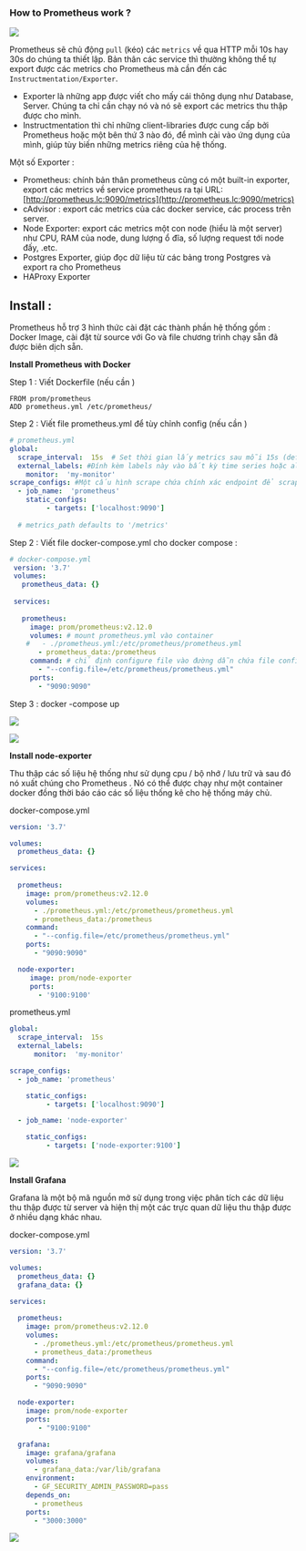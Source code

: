﻿
### How to Prometheus work ?

![ ](https://images.viblo.asia/87ba2c92-9be1-436f-816e-f3be586e4c6a.png)

Prometheus sẽ chủ động  `pull`  (kéo) các  `metrics`  về qua HTTP mỗi 10s hay 30s do chúng ta thiết lập. Bản thân các service thì thường không thể tự export được các metrics cho Prometheus mà cần đến các  `Instructmentation/Exporter`.  

-   Exporter là những app được viết cho mấy cái thông dụng như Database, Server. Chúng ta chỉ cần chạy nó và nó sẽ export các metrics thu thập được cho mình.
-   Instructmentation thì chỉ những client-libraries được cung cấp bởi Prometheus hoặc một bên thứ 3 nào đó, để mình cài vào ứng dụng của mình, giúp tùy biến những metrics riêng của hệ thống.  

Một số Exporter :

-   Prometheus: chính bản thân prometheus cũng có một built-in exporter, export các metrics về service prometheus ra tại URL:  [http://prometheus.lc:9090/metrics](http://prometheus.lc:9090/metrics)
-   cAdvisor  : export các metrics của các docker service, các process trên server.
-   Node Exporter: export các metrics một con node (hiểu là một server) như CPU, RAM của node, dung lượng ổ đĩa, số lượng request tới node đấy, .etc.
-   Postgres Exporter, giúp đọc dữ liệu từ các bảng trong Postgres và export ra cho Prometheus
-   HAProxy Exporter

 
## Install :

Prometheus hỗ trợ 3 hình thức cài đặt các thành phần hệ thống gồm : Docker Image, cài đặt từ source với Go và file chương trình chạy sẵn đã được biên dịch sẵn.

**Install Prometheus with Docker** 

Step 1 : Viết Dockerfile (nếu cần )
```code
FROM prom/prometheus
ADD prometheus.yml /etc/prometheus/
```

Step 2 : Viết file prometheus.yml để tùy chỉnh config (nếu cần )

```yml
# prometheus.yml 
global:  
  scrape_interval:  15s  # Set thời gian lấy metrics sau mỗi 15s (defaul = 1m)
  external_labels: #Đính kèm labels này vào bất kỳ time series hoặc alert nào khi liên lạc với hệ thống bên ngoài (remote storage , Alertmanager )
    monitor:  'my-monitor'  
scrape_configs: #Một cấu hình scrape chứa chính xác endpoint để scrape 
  - job_name:  'prometheus'  
    static_configs: 
         - targets: ['localhost:9090']
 
  # metrics_path defaults to '/metrics'
```


Step 2 :   Viết file docker-compose.yml cho docker compose :

```yml
# docker-compose.yml 
 version: '3.7' 
 volumes:
   prometheus_data: {}
    
 services: 
  
   prometheus:  
     image: prom/prometheus:v2.12.0
     volumes: # mount prometheus.yml vào container 
    #   - ./prometheus.yml:/etc/prometheus/prometheus.yml 
       - prometheus_data:/prometheus
     command: # chỉ định configure file vào đường dẫn chứa file configure
       - "--config.file=/etc/prometheus/prometheus.yml"  
     ports:  
       - "9090:9090"
```

Step 3 : docker -compose up 

![ ](https://github.com/quynhvuongg/Picture/blob/master/prometheus1.png?raw=true)

![ ](https://github.com/quynhvuongg/Picture/blob/master/prometheus2.png?raw=true)

**Install node-exporter**
 
 Thu thập các số liệu hệ thống như sử dụng cpu / bộ nhớ / lưu trữ và sau đó nó xuất chúng cho Prometheus . Nó có thể được chạy như một container docker đồng thời báo cáo các số liệu thống kê cho hệ thống máy chủ. 

docker-compose.yml
```yml
version: '3.7'

volumes:
  prometheus_data: {}

services: 
 
  prometheus: 
    image: prom/prometheus:v2.12.0
    volumes:  
      - ./prometheus.yml:/etc/prometheus/prometheus.yml
      - prometheus_data:/prometheus
    command:
      - "--config.file=/etc/prometheus/prometheus.yml"
    ports:     
      - "9090:9090"

  node-exporter:
     image: prom/node-exporter
     ports:
       - '9100:9100'
```

prometheus.yml
```yml
global:  
  scrape_interval:  15s   
  external_labels: 
      monitor:  'my-monitor'  

scrape_configs:  
  - job_name: 'prometheus'  

    static_configs: 
         - targets: ['localhost:9090']

  - job_name: 'node-exporter'

    static_configs:
         - targets: ['node-exporter:9100']
```
![ ](https://github.com/quynhvuongg/Picture/blob/master/prometheus3.png?raw=true)

**Install Grafana**

Grafana  là một bộ mã nguồn mở sử dụng trong việc phân tích các dữ liệu thu thập được từ server và hiện thị một các trực quan dữ liệu thu thập được ở nhiều dạng khác nhau.

docker-compose.yml
```yml
version: '3.7'

volumes:
  prometheus_data: {}
  grafana_data: {}

services: 
 
  prometheus: 
    image: prom/prometheus:v2.12.0
    volumes:  
      - ./prometheus.yml:/etc/prometheus/prometheus.yml
      - prometheus_data:/prometheus
    command:
      - "--config.file=/etc/prometheus/prometheus.yml"
    ports:     
      - "9090:9090"

  node-exporter:
    image: prom/node-exporter
    ports:
       - "9100:9100"

  grafana:
    image: grafana/grafana
    volumes:
      - grafana_data:/var/lib/grafana
    environment:
      - GF_SECURITY_ADMIN_PASSWORD=pass
    depends_on:
      - prometheus
    ports:
      - "3000:3000"
```

![ ](https://github.com/quynhvuongg/Picture/blob/master/prometheus4.png?raw=true)
